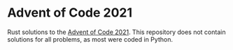 # Advent of Code 2021

Rust solutions to the [Advent of Code 2021](https://adventofcode.com/2021). This repository does not contain solutions for all problems, as most were coded in Python. 